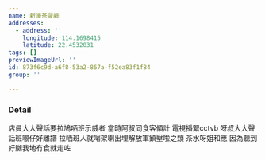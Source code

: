 ```yaml
---
name: 新濠茶餐廳
addresses:
  - address: ''
    longitude: 114.1698415
    latitude: 22.4532031
tags: []
previewImageUrl: ''
id: 873f6c9d-a6f8-53a2-867a-f52ea83f1f84
group: ''

---
```

### Detail
店員大大聲話要拉鳩哂班示威者
當時阿叔同食客傾計
電視播緊cctvb
呀叔大大聲話班𡃁仔好離譜 拉哂班人就啱架喇出埋解放軍鎮壓啦之類 茶水呀姐和應
因為聽到好嬲我地冇食就走咗
